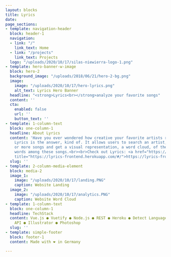 ```yaml
---
layout: blocks
title: Lyrics
date: 
page_sections:
- template: navigation-header
  block: header-1
  navigation:
  - link: "/"
    link_text: Home
  - link: "/projects"
    link_text: Projects
  logo: "/uploads/2020/10/17/silas-niewierra-logo-1.png"
- template: hero-banner-w-image
  block: hero-2
  background_image: "/uploads/2018/06/21/hero-2-bg.png"
  image:
    image: "/uploads/2020/10/17/hero-lyrics.png"
    alt_text: Lyrics Hero Banner
  headline: "<strong>Lyrics<br></strong>analyze your favorite songs"
  content: ''
  cta:
    enabled: false
    url: ''
    button_text: ''
- template: 1-column-text
  block: one-column-1
  headline: About Lyrics
  content: 'Have you ever wondered how creative your favorite artists really are?
    Lyrics is the answer, kind of. It allows users to search an artist, select one
    or more songs and get a visual representation, a word cloud, of the most common
    words among these songs.<br><br>Check out Lyrics: <a href="https://lyrics-frontend.herokuapp.com/#/"
    title="https://lyrics-frontend.herokuapp.com/#/">https://lyrics-frontend.herokuapp.com/#/</a>'
  slug: ''
- template: 2-column-media-element
  block: media-2
  image_1:
    image: "/uploads/2020/10/17/landing.PNG"
    caption: Website Landing
  image_2:
    image: "/uploads/2020/10/17/analytics.PNG"
    caption: Website Word Cloud
- template: 1-column-text
  block: one-column-1
  headline: TechStack
  content: Vue.js ● Vuetify ● Node.js ● REST ● Heroku ● Detect Language API ● Musixmatch
    API ● Illustrator ● Photoshop
  slug: ''
- template: simple-footer
  block: footer-1
  content: Made with ❤︎ in Germany

---
```

